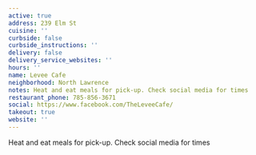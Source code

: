 ```yaml
---
active: true
address: 239 Elm St
cuisine: ''
curbside: false
curbside_instructions: ''
delivery: false
delivery_service_websites: ''
hours: ''
name: Levee Cafe
neighborhood: North Lawrence
notes: Heat and eat meals for pick-up. Check social media for times
restaurant_phone: 785-856-3671
social: https://www.facebook.com/TheLeveeCafe/
takeout: true
website: ''
---
```


Heat and eat meals for pick-up. Check social media for times